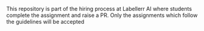 This repository is part of the hiring process at Labellerr AI where students complete the assignment and raise a PR. Only the assignments which follow the guidelines will be accepted

